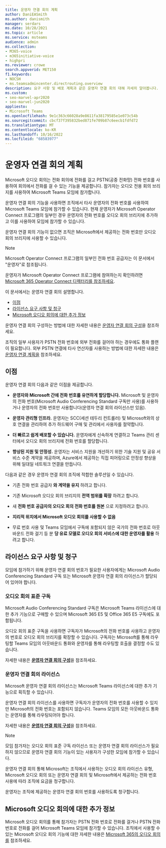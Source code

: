 ```yaml
---
title: 운영자 연결 회의 계획
author: DaniEASmith
ms.author: danismith
manager: serdars
ms.date: 10/28/2021
ms.topic: article
ms.service: msteams
audience: admin
ms.collection:
- M365-voice
- m365initiative-voice
- highpri
ms.reviewer: crowe
search.appverid: MET150
f1.keywords:
- NOCSH
- ms.teamsadmincenter.directrouting.overview
description: 요구 사항 및 배포 계획과 같은 운영자 연결 회의 대해 자세히 알아봅니다.
ms.custom:
- seo-marvel-apr2020
- seo-marvel-jun2020
appliesto:
- Microsoft Teams
ms.openlocfilehash: 9e1c363c66028a9e8611fa38179585e1e073c54b
ms.sourcegitcommit: cbcf37f395832bed871fe709b87c6eecb1fdfd72
ms.translationtype: MT
ms.contentlocale: ko-KR
ms.lasthandoff: 10/16/2022
ms.locfileid: "68583977"
---
```

# <a name="plan-for-operator-connect-conferencing"></a>운영자 연결 회의 계획

Microsoft 오디오 회의는 전화 회의에 전화를 걸고 PSTN(공중 전화망) 전화 번호를 사용하여 회의에서 전화를 걸 수 있는 기능을 제공합니다.  참가자는 오디오 전용 회의 브리지를 사용하여 Microsoft Teams 모임에 참가합니다.

운영자 연결 회의 기능을 사용하면 조직에서 타사 운영자의 전화 번호를 사용하여 Microsoft Teams 모임에 참가할 수 있습니다. 현재 운영자가 Microsoft Operator Connect 프로그램의 일부인 경우 운영자의 전화 번호를 오디오 회의 브리지에 추가하고 이를 사용하여 모임에 참가할 수 있습니다.

운영자 연결 회의 기능이 없으면 조직은 Microsoft에서 제공하는 전화 번호만 오디오 회의 브리지에 사용할 수 있습니다.

>[!NOTE]
>Microsoft Operator Connect 프로그램의 일부인 전화 번호 공급자는 이 문서에서 "운영자"로 참조됩니다.
>
>운영자가 Microsoft Operator Connect 프로그램에 참여하는지 확인하려면 [Microsoft 365 Operator Connect 디렉터리를 참조하세요](https://cloudpartners.transform.microsoft.com/practices/microsoft-365-for-operators/directory).

이 문서에서는 운영자 연결 회의 설명합니다.

- [이점](#benefits)
- [라이선스 요구 사항 및 청구](#licensing-requirements-and-billing)
- [Microsoft 오디오 회의에 대한 추가 정보](#additional-information-on-microsoft-audio-conferencing)

운영자 연결 회의 구성하는 방법에 대한 자세한 내용은 [운영자 연결 회의 구성](operator-connect-conferencing-configure.md)을 참조하세요.

조직의 일부 사용자가 PSTN 전화 번호에 외부 전화를 걸어야 하는 경우에도 통화 플랜이 필요합니다. 외부 PSTN 연결에 타사 연산자를 사용하는 방법에 대한 자세한 내용은 [운영자 연결 계획을](operator-connect-plan.md) 참조하세요.

## <a name="benefits"></a>이점

운영자 연결 회의 다음과 같은 이점을 제공합니다.

- **운영자와 Microsoft 간에 전화 번호를 유연하게 할당합니다.** Microsoft 및 운영자의 전화 번호(Microsoft Audio Conferencing Standard 구독만 사용)를 사용하거나 운영자의 전화 번호만 사용합니다(운영자 연결 회의 라이선스만 있음).

- **운영자 관리형 인프라.** 운영자는 SCC(세션 테두리 컨트롤러) 및 Microsoft와의 상호 연결을 관리하여 추가 하드웨어 구매 및 관리에서 사용자를 절약합니다.

- **더 빠르고 쉽게 배포할 수 있습니다.** 운영자에게 신속하게 연결하고 Teams 관리 센터에서 오디오 회의 브리지에 전화 번호를 할당합니다.

- **향상된 지원 및 안정성.** 운영자는 서비스 지원을 개선하기 위한 기술 지원 및 공유 서비스 수준 계약을 제공하며, Azure에서 제공하는 직접 피어링으로 안정성 향상을 위해 일대일 네트워크 연결을 만듭니다.

다음과 같은 경우 운영자 연결 회의 조직에 적합한 솔루션일 수 있습니다.

- 기존 전화 번호 공급자 **와 계약을 유지** 하려고 합니다.

- 기존 Microsoft 오디오 회의 브리지의 **전역 범위를 확장** 하려고 합니다.

- 새 **전화 번호 공급자의 오디오 회의 전화 번호를 원본** 으로 지정하려고 합니다.

- **지리적 위치에서 Microsoft 오디오 회의를 사용할 수 없음**

- 무료 번호 사용 및 Teams 모임에서 구독에 포함되지 않은 국가의 전화 번호로 아웃바운드 전화 걸기 등 분 **당 유료 모델로 오디오 회의 서비스에 대한 운영자를 활용** 하려고 합니다.

## <a name="licensing-requirements-and-billing"></a>라이선스 요구 사항 및 청구

모임에 참가하기 위해 운영자 연결 회의 번호가 필요한 사용자에게는 Microsoft Audio Conferencing Standard 구독 또는 Microsoft 운영자 연결 회의 라이선스가 할당되어 있어야 합니다.

### <a name="audio-conferencing-standard-subscription"></a>오디오 회의 표준 구독

Microsoft Audio Conferencing Standard 구독은 Microsoft Teams 라이선스에 대한 추가 기능으로 구매할 수 있으며 Microsoft 365 E5 및 Office 365 E5 구독에도 포함됩니다.

오디오 회의 표준 구독을 사용하면 구독자가 Microsoft의 전화 번호를 사용하고 운영자의 번호로 오디오 회의 브리지를 확장할 수 있습니다. 구독자는 Microsoft를 통해 라우팅할 Teams 모임의 아웃바운드 통화와 운영자를 통해 라우팅할 호출을 결정할 수도 있습니다.

자세한 내용은 [**운영자 연결 회의 구성**](operator-connect-conferencing-configure.md)을 참조하세요.

### <a name="operator-connect-conferencing-license"></a>운영자 연결 회의 라이선스

Microsoft 운영자 연결 회의 라이선스는 Microsoft Teams 라이선스에 대한 추가 기능으로 획득할 수 있습니다.

운영자 연결 회의 라이선스를 사용하면 구독자가 운영자의 전화 번호를 사용할 수 있지만 Microsoft의 전화 번호는 포함되지 않습니다. Teams 모임의 모든 아웃바운드 통화는 운영자를 통해 라우팅되어야 합니다.

자세한 내용은 [**운영자 연결 회의 구성**](operator-connect-conferencing-configure.md)을 참조하세요.

>[!Note]
>모임 참가자는 오디오 회의 표준 구독 라이선스 또는 운영자 연결 회의 라이선스가 필요하지 않으므로 운영자 연결 회의 기능이 있는 사용자가 구성한 모임에 참가할 수 있습니다.

운영자 연결 회의 통해 Microsoft는 조직에서 사용하는 오디오 회의 라이선스 유형, Microsoft 오디오 회의 또는 운영자 연결 회의 및 Microsoft에서 제공하는 전화 번호 사용에 따라 조직에 요금을 청구합니다.

운영자는 조직에 제공하는 운영자 연결 회의 번호를 사용하도록 청구합니다.

## <a name="additional-information-on-microsoft-audio-conferencing"></a>Microsoft 오디오 회의에 대한 추가 정보

Microsoft 오디오 회의를 통해 참가자는 PSTN 전화 번호로 전화를 걸거나 PSTN 전화 번호로 전화를 걸어 Microsoft Teams 모임에 참가할 수 있습니다. 조직에서 사용할 수 있는 Microsoft 오디오 회의 기능에 대한 자세한 내용은 [Microsoft 365의 오디오 회의를](audio-conferencing-in-office-365.md) 참조하세요.
